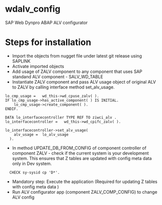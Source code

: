 # wdalv_config
SAP Web Dynpro ABAP ALV configurator

# Steps for installation #

- Import the objects from nugget file under latest git release using SAPLINK
- Activate imported objects
- Add usage of ZALV component to any component that uses SAP standand ALV component - SALV_WD_TABLE
- Instantiate ZALV component and pass ALV usage object of original ALV to ZALV by calling interface method set_alv_usage. 


```abap
lo_cmp_usage =   wd_this->wd_cpuse_zalv( ).
IF lo_cmp_usage->has_active_component( ) IS INITIAL.
    lo_cmp_usage->create_component( ).
ENDIF.

DATA lo_interfacecontroller TYPE REF TO ziwci_alv .
lo_interfacecontroller =   wd_this->wd_cpifc_zalv( ).

lo_interfacecontroller->set_alv_usage(
    alv_usage =  lo_alv_usage
  ).
```

- In method UPDATE_DB_FROM_CONFIG of component controller of component ZALV - check if the current system is your development system. This ensures that Z tables are updated with config meta data only in Dev system. 

```abap
  CHECK sy-sysid cp 'D*'.
```

- Mandatory step: Execute the application (Required for updating Z tables with config meta data )
- Run ALV configurator app (component ZALV_COMP_CONFIG) to change ALV config

